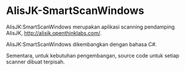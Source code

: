 # AlisJK-SmartScanWindows

AlisJK:SmartScanWindows merupakan aplikasi scanning pendamping AlisJK, http://alisjk.openthinklabs.com/. 

AlisJK:SmartScanWindows dikembangkan dengan bahasa C#. 

Sementara, untuk kebutuhan pengembangan, source code untuk setiap scanner dibuat terpisah. 
